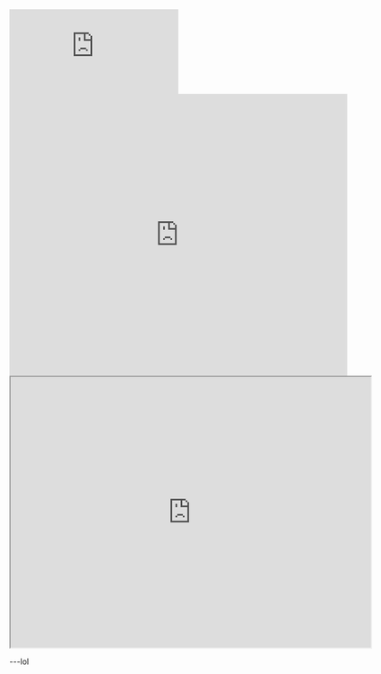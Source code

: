 <iframe src="https://drive.google.com/viewerng/viewer?url=http://docs.google.com/fileview?id=1SLflU2VXO6-PkGvy6lS_JTqkvRaZViotZszMv24RO94&hl=en&pid=explorer&efh=false&a=v&chrome=false&embedded=true" frameborder="0"></iframe>

<iframe src="https://docs.google.com/viewer?url=http://docs.google.com/fileview?id=1SLflU2VXO6-PkGvy6lS_JTqkvRaZViotZszMv24RO94&embedded=true" style="width:600px; height:500px;" frameborder="0"></iframe>


<iframe src="https://drive.google.com/file/d/1SLflU2VXO6-PkGvy6lS_JTqkvRaZViotZszMv24RO94/preview" width="640" height="480"></iframe>

---lol
